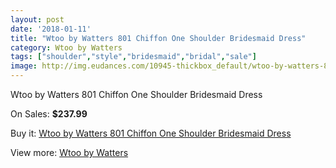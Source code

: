 ```yaml
---
layout: post
date: '2018-01-11'
title: "Wtoo by Watters 801 Chiffon One Shoulder Bridesmaid Dress"
category: Wtoo by Watters 
tags: ["shoulder","style","bridesmaid","bridal","sale"]
image: http://img.eudances.com/10945-thickbox_default/wtoo-by-watters-801-chiffon-one-shoulder-bridesmaid-dress.jpg
---
```

Wtoo by Watters 801 Chiffon One Shoulder Bridesmaid Dress

On Sales: **$237.99**
<a href="https://www.eudances.com/en/wtoo-by-watters/3494-wtoo-by-watters-801-chiffon-one-shoulder-bridesmaid-dress.html"><amp-img layout="responsive" width="600" height="600" src="//img.eudances.com/10945-thickbox_default/wtoo-by-watters-801-chiffon-one-shoulder-bridesmaid-dress.jpg" alt="Wtoo by Watters 801 Chiffon One Shoulder Bridesmaid Dress 0" /></a>
<a href="https://www.eudances.com/en/wtoo-by-watters/3494-wtoo-by-watters-801-chiffon-one-shoulder-bridesmaid-dress.html"><amp-img layout="responsive" width="600" height="600" src="//img.eudances.com/10947-thickbox_default/wtoo-by-watters-801-chiffon-one-shoulder-bridesmaid-dress.jpg" alt="Wtoo by Watters 801 Chiffon One Shoulder Bridesmaid Dress 1" /></a>
<a href="https://www.eudances.com/en/wtoo-by-watters/3494-wtoo-by-watters-801-chiffon-one-shoulder-bridesmaid-dress.html"><amp-img layout="responsive" width="600" height="600" src="//img.eudances.com/10946-thickbox_default/wtoo-by-watters-801-chiffon-one-shoulder-bridesmaid-dress.jpg" alt="Wtoo by Watters 801 Chiffon One Shoulder Bridesmaid Dress 2" /></a>

Buy it: [Wtoo by Watters 801 Chiffon One Shoulder Bridesmaid Dress](https://www.eudances.com/en/wtoo-by-watters/3494-wtoo-by-watters-801-chiffon-one-shoulder-bridesmaid-dress.html "Wtoo by Watters 801 Chiffon One Shoulder Bridesmaid Dress")

View more: [Wtoo by Watters ](https://www.eudances.com/en/67-wtoo-by-watters "Wtoo by Watters ")